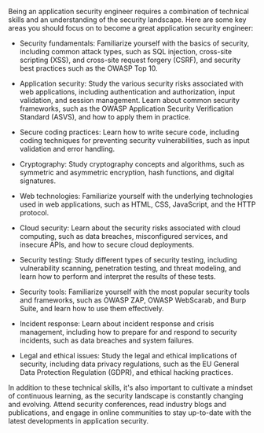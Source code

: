 Being an application security engineer requires a combination of technical skills and an understanding of the security landscape. Here are some key areas you should focus on to become a great application security engineer:

* Security fundamentals: Familiarize yourself with the basics of security, including common attack types, such as SQL injection, cross-site scripting (XSS), and cross-site request forgery (CSRF), and security best practices such as the OWASP Top 10.

* Application security: Study the various security risks associated with web applications, including authentication and authorization, input validation, and session management. Learn about common security frameworks, such as the OWASP Application Security Verification Standard (ASVS), and how to apply them in practice.

* Secure coding practices: Learn how to write secure code, including coding techniques for preventing security vulnerabilities, such as input validation and error handling.

* Cryptography: Study cryptography concepts and algorithms, such as symmetric and asymmetric encryption, hash functions, and digital signatures.

* Web technologies: Familiarize yourself with the underlying technologies used in web applications, such as HTML, CSS, JavaScript, and the HTTP protocol.

* Cloud security: Learn about the security risks associated with cloud computing, such as data breaches, misconfigured services, and insecure APIs, and how to secure cloud deployments.

* Security testing: Study different types of security testing, including vulnerability scanning, penetration testing, and threat modeling, and learn how to perform and interpret the results of these tests.

* Security tools: Familiarize yourself with the most popular security tools and frameworks, such as OWASP ZAP, OWASP WebScarab, and Burp Suite, and learn how to use them effectively.

* Incident response: Learn about incident response and crisis management, including how to prepare for and respond to security incidents, such as data breaches and system failures.

* Legal and ethical issues: Study the legal and ethical implications of security, including data privacy regulations, such as the EU General Data Protection Regulation (GDPR), and ethical hacking practices.

In addition to these technical skills, it's also important to cultivate a mindset of continuous learning, as the security landscape is constantly changing and evolving. Attend security conferences, read industry blogs and publications, and engage in online communities to stay up-to-date with the latest developments in application security.